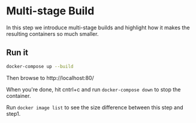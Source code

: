 Multi-stage Build
=================

In this step we introduce multi-stage builds and highlight how it makes the resulting containers so much smaller.

## Run it

```sh
docker-compose up --build
```

Then browse to http://localhost:80/

When you're done, hit cntrl+c and run `docker-compose down` to stop the container.

Run `docker image list` to see the size difference between this step and step1.
